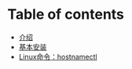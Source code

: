 # Table of contents

* [介绍](README.md)
* [基本安装](nginx-an-zhuang.md)
* [Linux命令：hostnamectl](Linux/cmd_hostnamectl.md)

